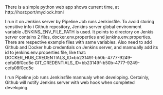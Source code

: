 There is a simple python web app shows current time,
at http://host:port/myclock.html

I run it on Jenkins server by Pipeline Job runs Jenkinsfile.
To avoid storing sensitive info i Github repository,
Jenkins server global environment variable JENKINS_ENV_FILE_PATH is used.
It points to directory on Jenkis server contains 2 files,
docker.env.properties and jenkins.env.properties.
There are respective example files with same variables.
Also need to add Github and Docker hub credentials on Jenkins server,
and mannually add its id to jenkins.env.properties file,
like that:
DOCKER_HUB_CREDENTIALS_ID=bb23149f-b50b-4777-9249-cefa08f0cd5e
GIT_CREDENTIALS_ID=bb23149f-b50b-4777-9249-cefa08f0cd5e

I run Pipeline job runs Jenkinsfile mannualy when developing.
Certainly, Github will notify Jenkins server with web hook
when completed developing.
